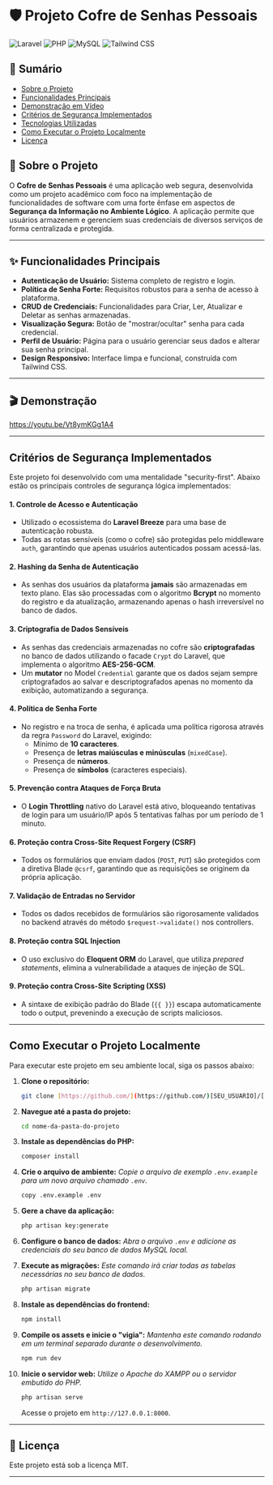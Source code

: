 # 🛡️ Projeto Cofre de Senhas Pessoais

![Laravel](https://img.shields.io/badge/Laravel-12.x-FF2D20?style=for-the-badge&logo=laravel)
![PHP](https://img.shields.io/badge/PHP-8.2%2B-777BB4?style=for-the-badge&logo=php)
![MySQL](https://img.shields.io/badge/MySQL-8.0-4479A1?style=for-the-badge&logo=mysql)
![Tailwind CSS](https://img.shields.io/badge/Tailwind_CSS-3-38B2AC?style=for-the-badge&logo=tailwind-css)

## 📖 Sumário

- [Sobre o Projeto](#-sobre-o-projeto)
- [Funcionalidades Principais](#-funcionalidades-principais)
- [Demonstração em Vídeo](#-demonstração-em-vídeo)
- [Critérios de Segurança Implementados](#-critérios-de-segurança-implementados)
- [Tecnologias Utilizadas](#-tecnologias-utilizadas)
- [Como Executar o Projeto Localmente](#-como-executar-o-projeto-localmente)
- [Licença](#-licença)

## 📌 Sobre o Projeto

O **Cofre de Senhas Pessoais** é uma aplicação web segura, desenvolvida como um projeto acadêmico com foco na implementação de funcionalidades de software com uma forte ênfase em aspectos de **Segurança da Informação no Ambiente Lógico**. A aplicação permite que usuários armazenem e gerenciem suas credenciais de diversos serviços de forma centralizada e protegida.

---

## ✨ Funcionalidades Principais

- **Autenticação de Usuário:** Sistema completo de registro e login.
- **Política de Senha Forte:** Requisitos robustos para a senha de acesso à plataforma.
- **CRUD de Credenciais:** Funcionalidades para Criar, Ler, Atualizar e Deletar as senhas armazenadas.
- **Visualização Segura:** Botão de "mostrar/ocultar" senha para cada credencial.
- **Perfil de Usuário:** Página para o usuário gerenciar seus dados e alterar sua senha principal.
- **Design Responsivo:** Interface limpa e funcional, construída com Tailwind CSS.

---

## 🎬 Demonstração

https://youtu.be/Vt8ymKGg1A4

---

## Critérios de Segurança Implementados

Este projeto foi desenvolvido com uma mentalidade "security-first". Abaixo estão os principais controles de segurança lógica implementados:

#### 1. **Controle de Acesso e Autenticação**
   - Utilizado o ecossistema do **Laravel Breeze** para uma base de autenticação robusta.
   - Todas as rotas sensíveis (como o cofre) são protegidas pelo middleware `auth`, garantindo que apenas usuários autenticados possam acessá-las.

#### 2. **Hashing da Senha de Autenticação**
   - As senhas dos usuários da plataforma **jamais** são armazenadas em texto plano. Elas são processadas com o algoritmo **Bcrypt** no momento do registro e da atualização, armazenando apenas o hash irreversível no banco de dados.

#### 3. **Criptografia de Dados Sensíveis**
   - As senhas das credenciais armazenadas no cofre são **criptografadas** no banco de dados utilizando o facade `Crypt` do Laravel, que implementa o algoritmo **AES-256-GCM**.
   - Um **mutator** no Model `Credential` garante que os dados sejam sempre criptografados ao salvar e descriptografados apenas no momento da exibição, automatizando a segurança.

#### 4. **Política de Senha Forte**
   - No registro e na troca de senha, é aplicada uma política rigorosa através da regra `Password` do Laravel, exigindo:
     - Mínimo de **10 caracteres**.
     - Presença de **letras maiúsculas e minúsculas** (`mixedCase`).
     - Presença de **números**.
     - Presença de **símbolos** (caracteres especiais).

#### 5. **Prevenção contra Ataques de Força Bruta**
   - O **Login Throttling** nativo do Laravel está ativo, bloqueando tentativas de login para um usuário/IP após 5 tentativas falhas por um período de 1 minuto.

#### 6. **Proteção contra Cross-Site Request Forgery (CSRF)**
   - Todos os formulários que enviam dados (`POST`, `PUT`) são protegidos com a diretiva Blade `@csrf`, garantindo que as requisições se originem da própria aplicação.

#### 7. **Validação de Entradas no Servidor**
   - Todos os dados recebidos de formulários são rigorosamente validados no backend através do método `$request->validate()` nos controllers.

#### 8. **Proteção contra SQL Injection**
   - O uso exclusivo do **Eloquent ORM** do Laravel, que utiliza *prepared statements*, elimina a vulnerabilidade a ataques de injeção de SQL.

#### 9. **Proteção contra Cross-Site Scripting (XSS)**
   - A sintaxe de exibição padrão do Blade (`{{ }}`) escapa automaticamente todo o output, prevenindo a execução de scripts maliciosos.

---

## Como Executar o Projeto Localmente

Para executar este projeto em seu ambiente local, siga os passos abaixo:

1.  **Clone o repositório:**
    ```bash
    git clone [https://github.com/](https://github.com/)[SEU_USUARIO]/[SEU_REPOSITORIO].git
    ```

2.  **Navegue até a pasta do projeto:**
    ```bash
    cd nome-da-pasta-do-projeto
    ```

3.  **Instale as dependências do PHP:**
    ```bash
    composer install
    ```

4.  **Crie o arquivo de ambiente:**
    *Copie o arquivo de exemplo `.env.example` para um novo arquivo chamado `.env`.*
    ```bash
    copy .env.example .env
    ```

5.  **Gere a chave da aplicação:**
    ```bash
    php artisan key:generate
    ```

6.  **Configure o banco de dados:**
    *Abra o arquivo `.env` e adicione as credenciais do seu banco de dados MySQL local.*

7.  **Execute as migrações:**
    *Este comando irá criar todas as tabelas necessárias no seu banco de dados.*
    ```bash
    php artisan migrate
    ```

8.  **Instale as dependências do frontend:**
    ```bash
    npm install
    ```

9.  **Compile os assets e inicie o "vigia":**
    *Mantenha este comando rodando em um terminal separado durante o desenvolvimento.*
    ```bash
    npm run dev
    ```

10. **Inicie o servidor web:**
    *Utilize o Apache do XAMPP ou o servidor embutido do PHP.*
    ```bash
    php artisan serve
    ```
    Acesse o projeto em `http://127.0.0.1:8000`.

---

## 📄 Licença

Este projeto está sob a licença MIT.

---